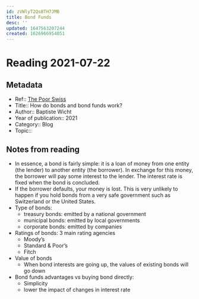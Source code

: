 ```yaml
---
id: zVWlyT2Qs8TH7JMB
title: Bond Funds
desc: ''
updated: 1647563207244
created: 1626966954051
---
```

# Reading 2021-07-22

## Metadata

- Ref:: [The Poor Swiss](https://thepoorswiss.com/bonds-funds/)
- Title:: How do bonds and bond funds work?
- Author:: Baptiste Wicht
- Year of publication:: 2021
- Category:: Blog
- Topic:: 

## Notes from reading

- In essence, a bond is fairly simple: it is a loan of money from one entity (the lender) to another entity (the borrower). In exchange for this money, the borrower will pay some interest to the lender. The interest rate is fixed when the bond is concluded.
- If the borrower defaults, your money is lost. This is very unlikely to happen if you hold bonds from a very safe government such as Switzerland or the United States.
- Type of bonds:
    - treasury bonds: emitted by a national government
    - municipal bonds: emitted by local governments
    - corporate bonds: emitted by companies
- Ratings of bonds: 3 main rating agencies
    - Moody’s
    - Standard & Poor’s
    - Fitch
- Value of bonds
    - When bond interests are going up, the values of existing bonds will go down
- Bond funds advantages vs buying bond directly:
    - Simplicity
    - lower the impact of changes in interest rate

